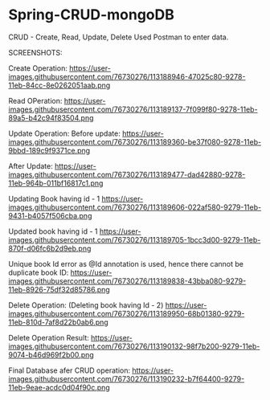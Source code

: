 # Spring-CRUD-mongoDB

CRUD - Create, Read, Update, Delete
Used Postman to enter data. 

SCREENSHOTS: 

Create Operation: 
https://user-images.githubusercontent.com/76730276/113188946-47025c80-9278-11eb-84cc-8e0262051aab.png

Read OPeration: 
https://user-images.githubusercontent.com/76730276/113189137-7f099f80-9278-11eb-89a5-b42c94f83504.png

Update Operation:
Before update:
https://user-images.githubusercontent.com/76730276/113189360-be37f080-9278-11eb-9bbd-189c9f9371ce.png

After Update:
https://user-images.githubusercontent.com/76730276/113189477-dad42880-9278-11eb-964b-011bf16817c1.png

Updating Book having id - 1
https://user-images.githubusercontent.com/76730276/113189606-022af580-9279-11eb-9431-b4057f506cba.png

Updated book having id - 1
https://user-images.githubusercontent.com/76730276/113189705-1bcc3d00-9279-11eb-870f-d06fc6b2d9eb.png

Unique book Id error as @Id annotation is used, hence there cannot be duplicate book ID:
https://user-images.githubusercontent.com/76730276/113189838-43bba080-9279-11eb-8926-75df32d85786.png

Delete Operation: (Deleting book having Id - 2)
https://user-images.githubusercontent.com/76730276/113189950-68b01380-9279-11eb-810d-7af8d22b0ab6.png

Delete Operation Result: 
https://user-images.githubusercontent.com/76730276/113190132-98f7b200-9279-11eb-9074-b46d969f2b00.png

Final Database afer CRUD operation: 
https://user-images.githubusercontent.com/76730276/113190232-b7f64400-9279-11eb-9eae-acdc0d04f90c.png









